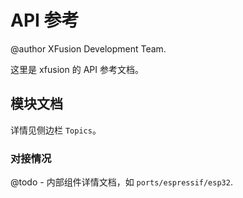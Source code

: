 <!--
    此 markdown 文件用做 doxygen 首页，可用 doxygen 命令。
 -->

# API 参考

@author XFusion Development Team.

这里是 xfusion 的 API 参考文档。

## 模块文档

详情见侧边栏 `Topics`。

### 对接情况

@todo - 内部组件详情文档，如 `ports/espressif/esp32`.
